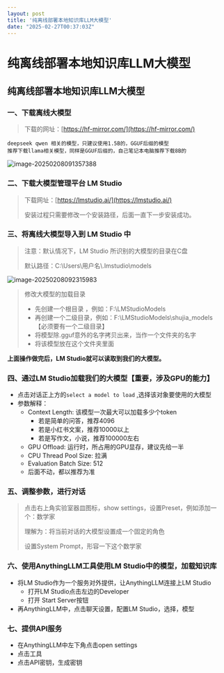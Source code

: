 ```yaml
---
layout: post
title: '纯离线部署本地知识库LLM大模型'
date: "2025-02-27T00:37:03Z"
---
```

纯离线部署本地知识库LLM大模型
================

纯离线部署本地知识库LLM大模型
----------------

### 一、下载离线大模型

> 下载的网址：[https://hf-mirror.com/](https://hf-mirror.com/)

    deepseek qwen 相关的模型，只建议使用1.5B的，GGUF后缀的模型
    推荐下载llama相关模型，同样是GGUF后缀的，自己笔记本电脑推荐下载8B的	
    

![image-20250208091357388](https://gitee.com/xiaohuya1/image_test/raw/master/png/image-20250208091357388.png)

### 二、下载大模型管理平台 LM Studio

> 下载网址：[https://lmstudio.ai/](https://lmstudio.ai/)
> 
> 安装过程只需要修改一个安装路径，后面一直下一步安装成功。

### 三、将离线大模型导入到 LM Studio 中

> 注意：默认情况下，LM Studio 所识别的大模型的目录在C盘
> 
> 默认路径：C:\\Users\\用户名\\.lmstudio\\models

![image-20250208092315983](https://gitee.com/xiaohuya1/image_test/raw/master/png/image-20250208092315983.png)

> 修改大模型的加载目录
> 
> *   先创建一个根目录 ，例如：F:\\LMStudioModels
> *   再创建一个二级目录，例如：F:\\LMStudioModels\\shujia\_models 【必须要有一个二级目录】
> *   将模型除.gguf意外的名字拷贝出来，当作一个文件夹的名字
> *   将该模型放在这个文件夹里面

**上面操作做完后，LM Studio就可以读取到我们的大模型。**

### 四、通过LM Studio加载我们的大模型【重要，涉及GPU的能力】

*   点击对话正上方的`select a model to load` ,选择该对象要使用的大模型
*   参数解释：
    *   Context Length: 该模型一次最大可以加载多少个token
        *   若是简单的问答，推荐4096
        *   若是小红书文案，推荐10000以上
        *   若是写作文，小说，推荐100000左右
    *   GPU Offload: 运行时，所占用的GPU显存，建议先给一半
    *   CPU Thread Pool Size: 拉满
    *   Evaluation Batch Size: 512
    *   后面不动，都以推荐为准

### 五、调整参数，进行对话

> 点击右上角实验室器皿图标，show settings，设置Preset，例如添加一个：数学家
> 
> 理解为：将当前对话的大模型设置成一个固定的角色
> 
> 设置System Prompt，形容一下这个数学家

### 六、使用AnythingLLM工具使用LM Studio中的模型，加载知识库

*   将LM Studio作为一个服务对外提供，让AnythingLLM连接上LM Studio
    *   打开LM Studio点击左边的Developer
    *   打开 Start Server按钮
*   再AnythingLLM中，点击聊天设置，配置LM Studio，选择，模型

### 七、提供API服务

*   在AnythingLLM中左下角点击open settings
*   点击工具
*   点击API密钥，生成密钥